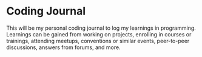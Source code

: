 # Coding Journal

This will be my personal coding journal to log my learnings in programming. 
Learnings can be gained from working on projects, enrolling in courses or trainings, attending meetups, conventions or similar events, peer-to-peer discussions, answers from forums, and more. 
